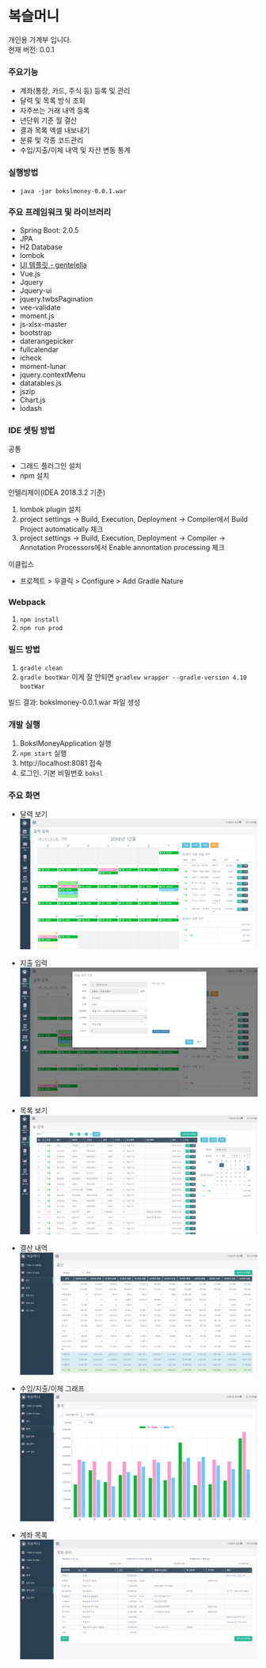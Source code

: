 복슬머니 
==================================================

개인용 가계부 입니다.<br>
현재 버전: 0.0.1 
 
### 주요기능
* 계좌(통장, 카드, 주식 등) 등록 및 관리
* 달력 및 목록 방식 조회
* 자주쓰는 거래 내역 등록
* 년단위 기준 월 결산 
* 결과 목록 엑셀 내보내기
* 분류 및 각종 코드관리
* 수입/지출/이체 내역 및 자산 변동 통계

### 실행방법
* `java -jar bokslmoney-0.0.1.war`

### 주요 프레임워크 및 라이브러리
* Spring Boot: 2.0.5
* JPA
* H2 Database
* lombok
* [UI 템플릿 - gentelella](https://github.com/puikinsh/gentelella)
* Vue.js
* Jquery 
* Jquery-ui
* jquery.twbsPagination
* vee-validate
* moment.js
* js-xlsx-master
* bootstrap
* daterangepicker
* fullcalendar 
* icheck
* moment-lunar
* jquery.contextMenu
* datatables.js
* jszip
* Chart.js
* lodash

### IDE 셋팅 방법
공통
* 그래드 플러그인 설치
* npm 설치

인텔리제이(IDEA 2018.3.2 기준)

1. lombok plugin 설치
1. project settings -> Build, Execution, Deployment -> Compiler에서 Build Project automatically 체크
1. project settings -> Build, Execution, Deployment -> Compiler -> Annotation Processors에서 Enable annontation processing 체크  

이클립스

- 프로젝트 > 우클릭 > Configure > Add Gradle Nature

### Webpack
1. `npm install`
2. `npm run prod`

### 빌드 방법
1. `gradle clean`
2. `gradle bootWar` 이게 잘 안되면 `gradlew wrapper --gradle-version 4.10 bootWar`

빌드 결과: bokslmoney-0.0.1.war 파일 생성

### 개발 실행
1. BokslMoneyApplication 실행
2. `npm start` 실행
3. http://localhost:8081 접속
4. 로그인. 기본 비밀번호 `boksl`

### 주요 화면
* 달력 보기
![Server Map](readme/pic1.png)

* 지출 입력
![Server Map](readme/pic2.png)

* 목록 보기
![Server Map](readme/pic3.png)

* 결산 내역
![Server Map](readme/pic4.png)

* 수입/지출/이체 그래프
![Server Map](readme/pic5.png)

* 계좌 목록
![Server Map](readme/pic6.png)